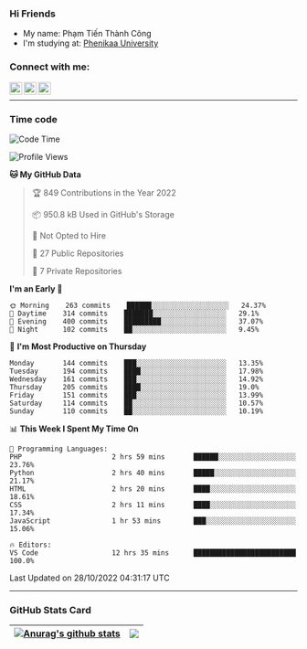 ### Hi Friends

- My name: Phạm Tiến Thành Công
- I'm studying at: [Phenikaa University]


### Connect with me:
[<img align="left" alt="PhamTienThanhCong | Facebook" width="22px" src="https://upload.wikimedia.org/wikipedia/commons/thumb/1/16/Facebook-icon-1.png/640px-Facebook-icon-1.png" />][facebook]
[<img align="left" alt="PhamTienThanhCong | Zalo" width="22px" src="https://www.anphatpc.com.vn/template/anphat_2020v2/images/icon-zalo.jpg" />][zalo]
[<img align="left" alt="PhamTienThanhCong | LinkedIn" width="22px" src="https://cdn3.iconfinder.com/data/icons/inficons/512/linkedin.png" />][linkedin]

<br />

---

### Time code

<!--START_SECTION:waka-->
![Code Time](http://img.shields.io/badge/Code%20Time-647%20hrs%205%20mins-blue)

![Profile Views](http://img.shields.io/badge/Profile%20Views-10-blue)

**🐱 My GitHub Data** 

> 🏆 849 Contributions in the Year 2022
 > 
> 📦 950.8 kB Used in GitHub's Storage 
 > 
> 🚫 Not Opted to Hire
 > 
> 📜 27 Public Repositories 
 > 
> 🔑 7 Private Repositories  
 > 
**I'm an Early 🐤** 

```text
🌞 Morning    263 commits    ██████░░░░░░░░░░░░░░░░░░░   24.37% 
🌆 Daytime    314 commits    ███████░░░░░░░░░░░░░░░░░░   29.1% 
🌃 Evening    400 commits    █████████░░░░░░░░░░░░░░░░   37.07% 
🌙 Night      102 commits    ██░░░░░░░░░░░░░░░░░░░░░░░   9.45%

```
📅 **I'm Most Productive on Thursday** 

```text
Monday       144 commits    ███░░░░░░░░░░░░░░░░░░░░░░   13.35% 
Tuesday      194 commits    ████░░░░░░░░░░░░░░░░░░░░░   17.98% 
Wednesday    161 commits    ███░░░░░░░░░░░░░░░░░░░░░░   14.92% 
Thursday     205 commits    ████░░░░░░░░░░░░░░░░░░░░░   19.0% 
Friday       151 commits    ███░░░░░░░░░░░░░░░░░░░░░░   13.99% 
Saturday     114 commits    ██░░░░░░░░░░░░░░░░░░░░░░░   10.57% 
Sunday       110 commits    ██░░░░░░░░░░░░░░░░░░░░░░░   10.19%

```


📊 **This Week I Spent My Time On** 

```text
💬 Programming Languages: 
PHP                      2 hrs 59 mins       ██████░░░░░░░░░░░░░░░░░░░   23.76% 
Python                   2 hrs 40 mins       █████░░░░░░░░░░░░░░░░░░░░   21.17% 
HTML                     2 hrs 20 mins       ████░░░░░░░░░░░░░░░░░░░░░   18.61% 
CSS                      2 hrs 11 mins       ████░░░░░░░░░░░░░░░░░░░░░   17.34% 
JavaScript               1 hr 53 mins        ███░░░░░░░░░░░░░░░░░░░░░░   15.06%

🔥 Editors: 
VS Code                  12 hrs 35 mins      █████████████████████████   100.0%

```


 Last Updated on 28/10/2022 04:31:17 UTC
<!--END_SECTION:waka-->

---

### GitHub Stats Card

| <a href="https://github.com/phamtienthanhcong"><img align="center" src="https://github-readme-stats.vercel.app/api?username=PhamTienThanhCong&show_icons=true&include_all_commits=true&theme=buefy&hide_border=true&theme=ocean_dark" alt="Anurag's github stats" /></a> | <a href="https://github.com/phamtienthanhcong"><img align="center" src="https://github-readme-stats.vercel.app/api/top-langs/?username=PhamTienThanhCong&layout=compact&theme=buefy&hide_border=true&theme=ocean_dark" /></a> |
| ------------- | ------------- |

[Phenikaa University]: https://phenikaa-uni.edu.vn/vi
[facebook]: https://www.facebook.com/phamtienthanhcong
[linkedin]: https://linkedin.com/in/phamtienthanhcong
[zalo]: https://zalo.me/0396396332
[tiktok]: https://www.tiktok.com/@phamtienthanhcong
[web]: https://github.com/PhamTienThanhCong/web_dev
[min project]: https://github.com/PhamTienThanhCong/Project-Of-Web
[c and cpp]: https://github.com/PhamTienThanhCong/Code_C_and_Cpro
[python]: https://github.com/PhamTienThanhCong/Python_beginer
